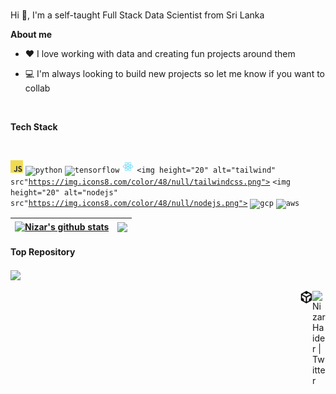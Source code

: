 
<br />

Hi 👋, I'm a self-taught Full Stack Data Scientist from Sri Lanka 

**About me**
<br>
- ❤️ I love working with data and creating fun projects around them

- 💻 I'm always looking to build new projects so let me know if you want to collab
<br>

**Tech Stack**

<br>

<code><img height="20" alt="javascript" src="https://raw.githubusercontent.com/github/explore/80688e429a7d4ef2fca1e82350fe8e3517d3494d/topics/javascript/javascript.png"></code>
<code><img height="20" alt="python" src="https://img.icons8.com/color/48/null/python--v1.png"></code>
<code><img height="20" alt="tensorflow" src="https://img.icons8.com/color/48/null/tensorflow.png"></code>
<code><img height="20" alt="react" src="https://raw.githubusercontent.com/github/explore/80688e429a7d4ef2fca1e82350fe8e3517d3494d/topics/react/react.png"></code>
<code><img height="20" alt="tailwind" src"https://img.icons8.com/color/48/null/tailwindcss.png"></code>
<code><img height="20" alt="nodejs" src"https://img.icons8.com/color/48/null/nodejs.png"></code>
<code><img height="20" alt="gcp" src="https://img.icons8.com/fluency/48/null/google-cloud.png"></code>
<code><img height="20" alt="aws" src="https://img.icons8.com/color/48/null/amazon-web-services.png"></code>   


| <a href="https://github.com/nizarhaider"><img align="center" src="https://github-readme-stats.vercel.app/api?username=nizarhaider&show_icons=true&include_all_commits=true&theme=radical&hide_border=true" alt="Nizar's github stats" /></a> | <a href="https://github.com/nizarhaider"><img align="center" src="https://github-readme-stats.vercel.app/api/top-langs/?username=nizarhaider&layout=compact&theme=radical&hide_border=true" /></a> |
| ------------- | ------------- |

#### Top Repository


<a href="https://github.com/nizarhaider/RoastMe">
  <img align="center" src="https://github-readme-stats.vercel.app/api/pin/?username=nizarhaider&repo=RoastMe&show_icons=true&theme=radical" />
</a>


<br />
<br />

<a href="https://twitter.com/nizaralabino">
  <img align="right" alt="Nizar Haider | Twitter" width="21px" src="https://raw.githubusercontent.com/anuraghazra/anuraghazra/master/assets/twitter.svg" />
</a>
<a href="https://codesandbox.io/u/anuraghazra">
  <img align="right" alt="Nizar Haider | CodeSandbox" width="20px" src="https://raw.githubusercontent.com/anuraghazra/anuraghazra/master/assets/codesandbox.svg" />
</a>
